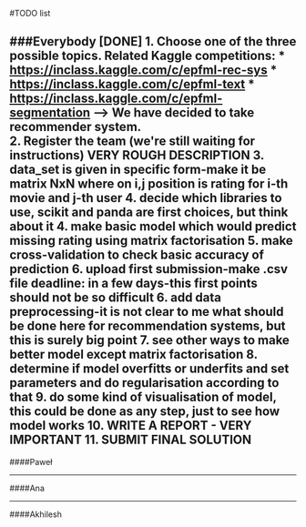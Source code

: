 #TODO list

###Everybody
[DONE] 1. Choose one of the three possible topics. Related Kaggle competitions:
	* https://inclass.kaggle.com/c/epfml-rec-sys
	* https://inclass.kaggle.com/c/epfml-text
	* https://inclass.kaggle.com/c/epfml-segmentation
--> We have decided to take recommender system.  
2. Register the team (we're still waiting for instructions)
VERY ROUGH DESCRIPTION
3. data_set is given in specific form-make it be matrix NxN where on i,j position is rating for i-th movie and j-th user
4. decide which libraries to use, scikit and panda are first choices, but think about it
4. make basic model which would predict missing rating using matrix factorisation
5. make cross-validation to check basic accuracy of prediction
6. upload first submission-make .csv file
deadline: in a few days-this first points should not be so difficult
6. add data preprocessing-it is not clear to me what should be done here for recommendation systems, but this is surely big point
7. see other ways to make better model except matrix factorisation
8. determine if model overfitts or underfits and set parameters and do regularisation according to that
9. do some kind of visualisation of model, this could be done as any step, just to see how model works
10. WRITE A REPORT - VERY IMPORTANT 
11. SUBMIT FINAL SOLUTION 
--------------------------------------------------------------------------------

####Paweł

--------------------------------------------------------------------------------

####Ana

--------------------------------------------------------------------------------

####Akhilesh
